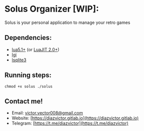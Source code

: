 # Solus Organizer [WIP]:
Solus is your personal application to manage your retro games

## Dependencies:
* [lua5.1+](https://www.lua.org/download.html) (or [LuaJIT 2.0+](https://luajit.org/)) 
* [lgi](https://github.com/pavouk/lgi)
* [lsqlite3](https://luarocks.org/modules/dougcurrie/lsqlite3)

## Running steps:
`chmod +x solus
./solus`

## Contact me!
- Email: [victor.vector008@gmail.com](mailto:victor.vector008@gmail.com)
- Website: [https://diazvictor.gitlab.io](https://diazvictor.gitlab.io)
- Telegram: [https://t.me/diazvictor](https://t.me/diazvictor)
